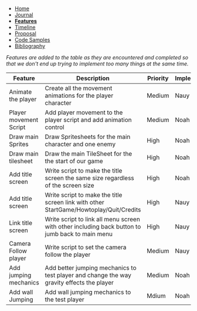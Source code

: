 - [Home](/README.md)
- [Journal](/journal.md)
- [**Features**](/features.md)
- [Timeline](/timeline.md)
- [Proposal](/proposal.md)
- [Code Samples](/codesamples.md)
- [Bibliography](/bibliography.md)


*Features are added to the table as they are encountered and completed so that we don't end up trying to implement too many things at the same time.*


| Feature                | Description                                                            | Priority | Implementer | Completed |
|------------------------|------------------------------------------------------------------------|----------|-------------|-----------|
| Animate the player     | Create all the movement animations for the player character            | Medium   | Nauy        | 
| Player movement Script | Add player movement to the player script and add animation control     | Medium   | Noah        | 
| Draw main Sprites      | Draw Spritesheets for the main character and one enemy                 | High     | Noah        | 
| Draw main tilesheet    | Draw the main TileSheet for the the start of our game                  | High     | Noah        |
| Add title screen       | Write script to make the title screen the same size regardless of the screen size | High   | Noah | Yes
| Add title screen       | Write script to make the title screen link with other StartGame/Howtoplay/Quit/Credits | High   | Nauy | Yes
| Link title screen      | Write script to link all menu screen with other including back button to jumb back to main menu | High   | Nauy | Yes
| Camera Follow player   | Write script to set the camera follow the player                       | Medium   | Nauy        |  Yes
| Add jumping mechanics  | Add better jumping mechanics to test player and change the way gravity effects the player | Medium | Noah |
| Add wall Jumping       | Add wall jumping mechanics to the test player                          | Mdium   | Noah 
